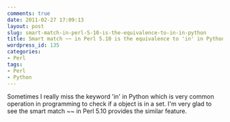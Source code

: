 ```yaml
---
comments: true
date: 2011-02-27 17:09:13
layout: post
slug: smart-match-in-perl-5-10-is-the-equivalence-to-in-in-python
title: Smart match ~~ in Perl 5.10 is the equivalence to 'in' in Python
wordpress_id: 135
categories:
- Perl
tags:
- Perl
- Python
---
```


Sometimes I really miss the keyword 'in' in Python which is very common operation in programming to
check if a object is in a set. I'm very glad to see the smart match ~~ in Perl 5.10 provides the
similar feature. 
